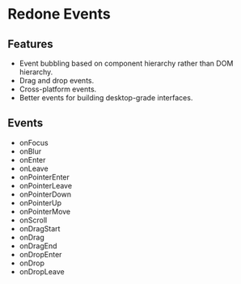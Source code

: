 # Redone Events

## Features
* Event bubbling based on component hierarchy rather than DOM hierarchy.
* Drag and drop events.
* Cross-platform events.
* Better events for building desktop-grade interfaces.

## Events
* onFocus
* onBlur
* onEnter
* onLeave
* onPointerEnter
* onPointerLeave
* onPointerDown
* onPointerUp
* onPointerMove
* onScroll
* onDragStart
* onDrag
* onDragEnd
* onDropEnter
* onDrop
* onDropLeave
